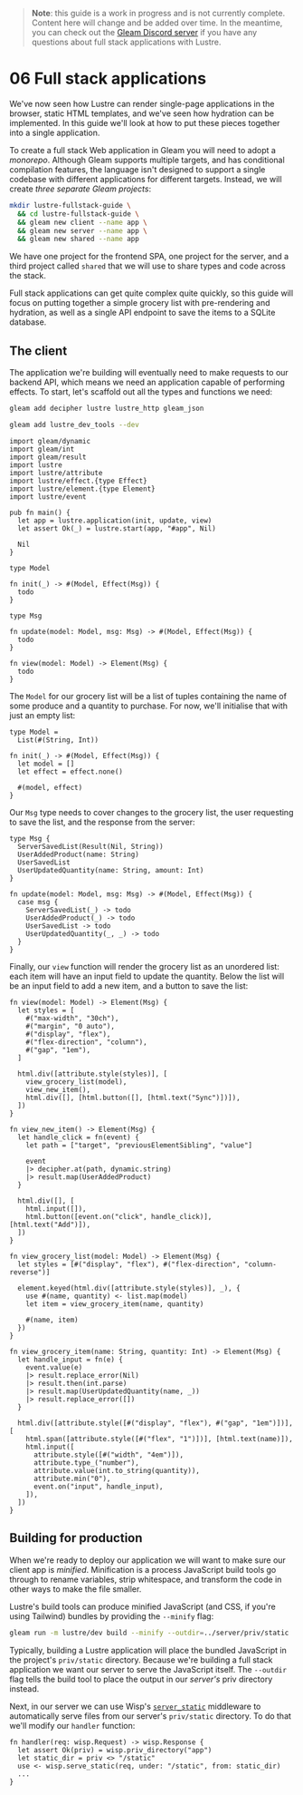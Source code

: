 > **Note**: this guide is a work in progress and is not currently complete. Content
> here will change and be added over time. In the meantime, you can check out the
> [Gleam Discord server](https://discord.gg/Fm8Pwmy) if you have any questions about
> full stack applications with Lustre.

# 06 Full stack applications

We've now seen how Lustre can render single-page applications in the browser,
static HTML templates, and we've seen how hydration can be implemented. In this
guide we'll look at how to put these pieces together into a single application.

To create a full stack Web application in Gleam you will need to adopt a
_monorepo_. Although Gleam supports multiple targets, and has conditional
compilation features, the language isn't designed to support a single codebase
with different applications for different targets. Instead, we will create
_three separate Gleam projects_:

```sh
mkdir lustre-fullstack-guide \
  && cd lustre-fullstack-guide \
  && gleam new client --name app \
  && gleam new server --name app \
  && gleam new shared --name app
```

We have one project for the frontend SPA, one project for the server, and a third
project called `shared` that we will use to share types and code across the stack.

Full stack applications can get quite complex quite quickly, so this guide will
focus on putting together a simple grocery list with pre-rendering and hydration,
as well as a single API endpoint to save the items to a SQLite database.

## The client

The application we're building will eventually need to make requests to our backend
API, which means we need an application capable of performing effects. To start,
let's scaffold out all the types and functions we need:

```sh
gleam add decipher lustre lustre_http gleam_json
```

```sh
gleam add lustre_dev_tools --dev
```

```gleam
import gleam/dynamic
import gleam/int
import gleam/result
import lustre
import lustre/attribute
import lustre/effect.{type Effect}
import lustre/element.{type Element}
import lustre/event

pub fn main() {
  let app = lustre.application(init, update, view)
  let assert Ok(_) = lustre.start(app, "#app", Nil)

  Nil
}

type Model

fn init(_) -> #(Model, Effect(Msg)) {
  todo
}

type Msg

fn update(model: Model, msg: Msg) -> #(Model, Effect(Msg)) {
  todo
}

fn view(model: Model) -> Element(Msg) {
  todo
}
```

The `Model` for our grocery list will be a list of tuples containing the name
of some produce and a quantity to purchase. For now, we'll initialise that with
just an empty list:

```gleam
type Model =
  List(#(String, Int))

fn init(_) -> #(Model, Effect(Msg)) {
  let model = []
  let effect = effect.none()

  #(model, effect)
}
```

Our `Msg` type needs to cover changes to the grocery list, the user requesting
to save the list, and the response from the server:

```gleam
type Msg {
  ServerSavedList(Result(Nil, String))
  UserAddedProduct(name: String)
  UserSavedList
  UserUpdatedQuantity(name: String, amount: Int)
}

fn update(model: Model, msg: Msg) -> #(Model, Effect(Msg)) {
  case msg {
    ServerSavedList(_) -> todo
    UserAddedProduct(_) -> todo
    UserSavedList -> todo
    UserUpdatedQuantity(_, _) -> todo
  }
}
```

Finally, our `view` function will render the grocery list as an unordered list:
each item will have an input field to update the quantity. Below the list will
be an input field to add a new item, and a button to save the list:

```gleam
fn view(model: Model) -> Element(Msg) {
  let styles = [
    #("max-width", "30ch"),
    #("margin", "0 auto"),
    #("display", "flex"),
    #("flex-direction", "column"),
    #("gap", "1em"),
  ]

  html.div([attribute.style(styles)], [
    view_grocery_list(model),
    view_new_item(),
    html.div([], [html.button([], [html.text("Sync")])]),
  ])
}

fn view_new_item() -> Element(Msg) {
  let handle_click = fn(event) {
    let path = ["target", "previousElementSibling", "value"]

    event
    |> decipher.at(path, dynamic.string)
    |> result.map(UserAddedProduct)
  }

  html.div([], [
    html.input([]),
    html.button([event.on("click", handle_click)], [html.text("Add")]),
  ])
}

fn view_grocery_list(model: Model) -> Element(Msg) {
  let styles = [#("display", "flex"), #("flex-direction", "column-reverse")]

  element.keyed(html.div([attribute.style(styles)], _), {
    use #(name, quantity) <- list.map(model)
    let item = view_grocery_item(name, quantity)

    #(name, item)
  })
}

fn view_grocery_item(name: String, quantity: Int) -> Element(Msg) {
  let handle_input = fn(e) {
    event.value(e)
    |> result.replace_error(Nil)
    |> result.then(int.parse)
    |> result.map(UserUpdatedQuantity(name, _))
    |> result.replace_error([])
  }

  html.div([attribute.style([#("display", "flex"), #("gap", "1em")])], [
    html.span([attribute.style([#("flex", "1")])], [html.text(name)]),
    html.input([
      attribute.style([#("width", "4em")]),
      attribute.type_("number"),
      attribute.value(int.to_string(quantity)),
      attribute.min("0"),
      event.on("input", handle_input),
    ]),
  ])
}
```

## Building for production

When we're ready to deploy our application we will want to make sure our client
app is _minified_. Minification is a process JavaScript build tools go through to
rename variables, strip whitespace, and transform the code in other ways to make
the file smaller.

Lustre's build tools can produce minified JavaScript (and CSS, if you're using
Tailwind) bundles by providing the `--minify` flag:

```sh
gleam run -m lustre/dev build --minify --outdir=../server/priv/static
```

Typically, building a Lustre application will place the bundled JavaScript in the
project's `priv/static` directory. Because we're building a full stack application
we want our server to serve the JavaScript itself. The `--outdir` flag tells the
build tool to place the output in our _server's_ priv directory instead.

Next, in our server we can use Wisp's [`server_static`](https://hexdocs.pm/wisp/wisp.html#serve_static)
middleware to automatically serve files from our server's `priv/static` directory.
To do that we'll modify our `handler` function:

```gleam
fn handler(req: wisp.Request) -> wisp.Response {
  let assert Ok(priv) = wisp.priv_directory("app")
  let static_dir = priv <> "/static"
  use <- wisp.serve_static(req, under: "/static", from: static_dir)
  ...
}
```
